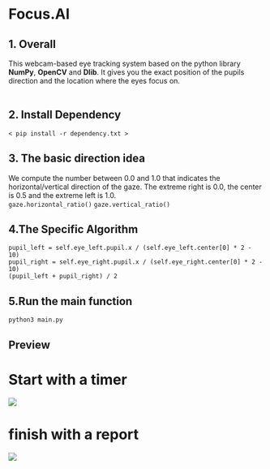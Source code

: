 # Focus.AI 
## **1. Overall**<br/>
This webcam-based eye tracking system based on the python library **NumPy**, **OpenCV** and **Dlib**. It gives you the exact position of the pupils direction and the location where the eyes focus on.<br/>
<br/>
## **2. Install Dependency**<br/>
`< pip install -r dependency.txt >`<br/>
## **3. The basic direction idea** <br/>
We compute the number between 0.0 and 1.0 that indicates the horizontal/vertical direction of the gaze. The extreme right is 0.0, the center is 0.5 and the extreme left is 1.0. <br/>
`gaze.horizontal_ratio()` `gaze.vertical_ratio()` <br/>
## **4.The Specific Algorithm**<br/>
`pupil_left = self.eye_left.pupil.x / (self.eye_left.center[0] * 2 - 10)` <br/>
`pupil_right = self.eye_right.pupil.x / (self.eye_right.center[0] * 2 - 10)` <br/>
`(pupil_left + pupil_right) / 2` <br/>
## **5.Run the main function**<br/>
`python3 main.py` <br/>
## **Preview**<br/>
# **Start with a timer**<br/>
![](images/WechatIMG76.png) <br/>
# **finish with a report**<br/>
![](images/WechatIMG77.png) <br/>


